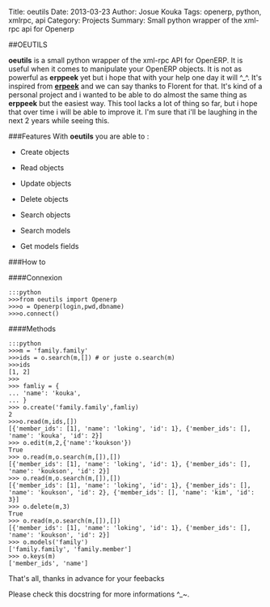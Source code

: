 Title: oeutils
Date: 2013-03-23
Author: Josue Kouka
Tags: openerp, python, xmlrpc, api
Category: Projects
Summary: Small python wrapper of the xml-rpc api for Openerp


##OEUTILS

__oeutils__ is a small python wrapper of the xml-rpc API for OpenERP. It is useful when it comes to  manipulate your OpenERP objects.
It is not as powerful as __erppeek__ yet but i hope that with your help one day it will ^_^.
It's inspired from [__erpeek__](https://github.com/florentx/erppeek) and we can say thanks to Florent for that.
It's kind of a personal project and i wanted to be able to do almost the same thing as __erppeek__ but the easiest way.
This tool lacks a lot of thing so far, but i hope that over time i will be able to improve it.
I'm sure that i'll be laughing in the next 2 years while seeing this.

###Features
With __oeutils__ you are able to :

* Create objects

* Read objects

* Update objects

* Delete objects

* Search objects

* Search models

* Get models fields


###How to

####Connexion

    :::python
    >>>from oeutils import Openerp
    >>>o = Openerp(login,pwd,dbname)
    >>>o.connect()

####Methods

    :::python
    >>>m = 'family.family'
    >>>ids = o.search(m,[]) # or juste o.search(m)
    >>>ids
    [1, 2]
    >>>
    >>> famliy = {
    ... 'name': 'kouka',
    ... }
    >>> o.create('family.family',famliy)
    2
    >>>o.read(m,ids,[])
    [{'member_ids': [1], 'name': 'loking', 'id': 1}, {'member_ids': [], 'name': 'kouka', 'id': 2}]
    >>> o.edit(m,2,{'name':'koukson'})
    True
    >>> o.read(m,o.search(m,[]),[])
    [{'member_ids': [1], 'name': 'loking', 'id': 1}, {'member_ids': [], 'name': 'koukson', 'id': 2}]
    >>> o.read(m,o.search(m,[]),[])
    [{'member_ids': [1], 'name': 'loking', 'id': 1}, {'member_ids': [], 'name': 'koukson', 'id': 2}, {'member_ids': [], 'name': 'kim', 'id': 3}]
    >>> o.delete(m,3)
    True
    >>> o.read(m,o.search(m,[]),[])
    [{'member_ids': [1], 'name': 'loking', 'id': 1}, {'member_ids': [], 'name': 'koukson', 'id': 2}]
    >>> o.models('family')    
    ['family.family', 'family.member']
    >>> o.keys(m)
    ['member_ids', 'name']

That's all, thanks in advance for your feebacks

Please check this docstring for more informations ^_~.